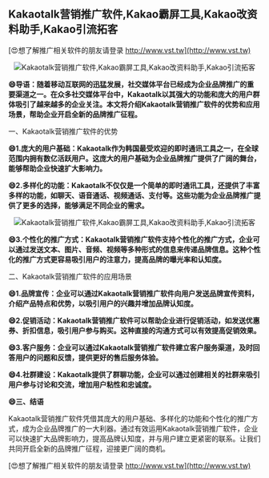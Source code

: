 ## **Kakaotalk营销推广软件,Kakao霸屏工具,Kakao改资料助手,Kakao引流拓客**

[😍想了解推广相关软件的朋友请登录 http://www.vst.tw](http://www.vst.tw)

 <center><img src="https://vst.tw/MP4/tuiguang/png/1.png" alt="Kakaotalk营销推广软件,Kakao霸屏工具,Kakao改资料助手,Kakao引流拓客"></center>

**😄导语：随着移动互联网的迅猛发展，社交媒体平台已经成为企业品牌推广的重要渠道之一。在众多社交媒体平台中，Kakaotalk以其强大的功能和庞大的用户群体吸引了越来越多的企业关注。本文将介绍Kakaotalk营销推广软件的优势和应用场景，帮助企业开启全新的品牌推广征程。**

一、Kakaotalk营销推广软件的优势

**😄1.庞大的用户基础：Kakaotalk作为韩国最受欢迎的即时通讯工具之一，在全球范围内拥有数亿活跃用户。这庞大的用户基础为企业品牌推广提供了广阔的舞台，能够帮助企业快速扩大影响力。**

**😄2.多样化的功能：Kakaotalk不仅仅是一个简单的即时通讯工具，还提供了丰富多样的功能，如聊天、语音通话、视频通话、支付等。这些功能为企业品牌推广提供了更多的选择，能够满足不同企业的需求。**

 <center><img src="https://vst.tw/MP4/tuiguang/png/7.png" alt="Kakaotalk营销推广软件,Kakao霸屏工具,Kakao改资料助手,Kakao引流拓客"></center>

**😄3.个性化的推广方式：Kakaotalk营销推广软件支持个性化的推广方式，企业可以通过发送文本、图片、音频、视频等多种形式的信息来传递品牌信息。这种个性化的推广方式更容易吸引用户的注意力，提高品牌的曝光率和认知度。**

二、Kakaotalk营销推广软件的应用场景

**😄1.品牌宣传：企业可以通过Kakaotalk营销推广软件向用户发送品牌宣传资料，介绍产品特点和优势，以吸引用户的兴趣并增加品牌认知度。**

**😄2.促销活动：Kakaotalk营销推广软件可以帮助企业进行促销活动，如发送优惠券、折扣信息，吸引用户参与购买。这种直接的沟通方式可以有效提高促销效果。**

**😄3.客户服务：企业可以通过Kakaotalk营销推广软件建立客户服务渠道，及时回答用户的问题和反馈，提供更好的售后服务体验。**

**😄4.社群建设：Kakaotalk提供了群聊功能，企业可以通过创建相关的社群来吸引用户参与讨论和交流，增加用户粘性和忠诚度。**

**😄三、结语**

Kakaotalk营销推广软件凭借其庞大的用户基础、多样化的功能和个性化的推广方式，成为企业品牌推广的一大利器。通过有效运用Kakaotalk营销推广软件，企业可以快速扩大品牌影响力，提高品牌认知度，并与用户建立更紧密的联系。让我们共同开启全新的品牌推广征程，迎接更广阔的商机。

[😍想了解推广相关软件的朋友请登录 http://www.vst.tw](http://www.vst.tw)



